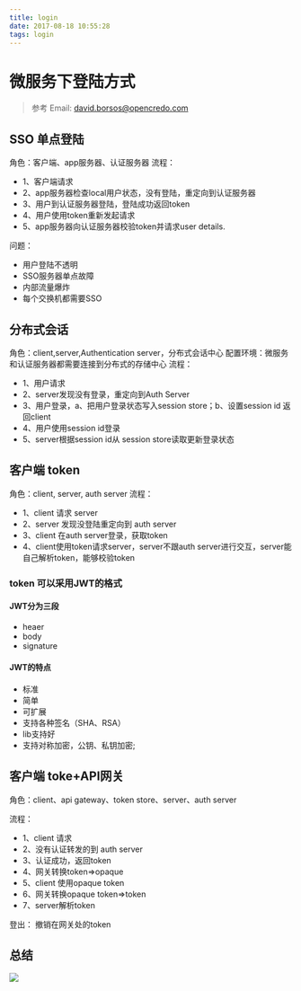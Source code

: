```yaml
---
title: login
date: 2017-08-18 10:55:28
tags: login
---
```

# 微服务下登陆方式

> 参考 Email: david.borsos@opencredo.com

## SSO 单点登陆

角色：客户端、app服务器、认证服务器
流程：

- 1、客户端请求
- 2、app服务器检查local用户状态，没有登陆，重定向到认证服务器
- 3、用户到认证服务器登陆，登陆成功返回token
- 4、用户使用token重新发起请求
- 5、app服务器向认证服务器校验token并请求user details.

问题：

- 用户登陆不透明
- SSO服务器单点故障
- 内部流量爆炸
- 每个交换机都需要SSO

## 分布式会话

角色：client,server,Authentication server，分布式会话中心
配置环境：微服务和认证服务器都需要连接到分布式的存储中心
流程：

- 1、用户请求
- 2、server发现没有登录，重定向到Auth Server
- 3、用户登录，a、把用户登录状态写入session store；b、设置session id 返回client
- 4、用户使用session id登录
- 5、server根据session id从 session store读取更新登录状态

## 客户端 token

角色：client, server, auth server
流程：

- 1、client 请求 server
- 2、server 发现没登陆重定向到 auth server
- 3、client 在auth server登录，获取token
- 4、client使用token请求server，server不跟auth server进行交互，server能自己解析token，能够校验token

### token 可以采用JWT的格式

#### JWT分为三段

- heaer
- body
- signature

#### JWT的特点

- 标准
- 简单
- 可扩展
- 支持各种签名（SHA、RSA）
- lib支持好
- 支持对称加密，公钥、私钥加密;

## 客户端 toke+API网关

角色：client、api gateway、token store、server、auth server

流程：

- 1、client 请求
- 2、没有认证转发的到 auth server
- 3、认证成功，返回token
- 4、网关转换token=>opaque
- 5、client 使用opaque token
- 6、网关转换opaque token=>token
- 7、server解析token

登出：
撤销在网关处的token

## 总结

![](/images/login-methods.png)
